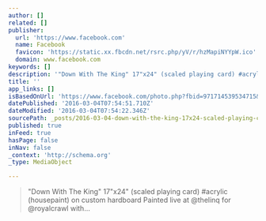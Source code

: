 ```yaml
---
author: []
related: []
publisher:
  url: 'https://www.facebook.com'
  name: Facebook
  favicon: 'https://static.xx.fbcdn.net/rsrc.php/yV/r/hzMapiNYYpW.ico'
  domain: www.facebook.com
keywords: []
description: '"Down With The King" 17"x24" (scaled playing card) #acrylic (housepaint) on custom hardboard Painted live at @thelinq for @royalcrawl with...'
title: ''
app_links: []
isBasedOnUrl: 'https://www.facebook.com/photo.php?fbid=971714539534715&set=a.362752917097550.77866.100000885338549&type=3'
datePublished: '2016-03-04T07:54:51.710Z'
dateModified: '2016-03-04T07:54:22.346Z'
sourcePath: _posts/2016-03-04-down-with-the-king-17x24-scaled-playing-card-acrylic.md
published: true
inFeed: true
hasPage: false
inNav: false
_context: 'http://schema.org'
_type: MediaObject

---
```

> "Down With The King" 17"x24" &lpar;scaled playing card&rpar; &num;acrylic &lpar;housepaint&rpar; on custom hardboard Painted live at &commat;thelinq for &commat;royalcrawl with&period;&period;&period;